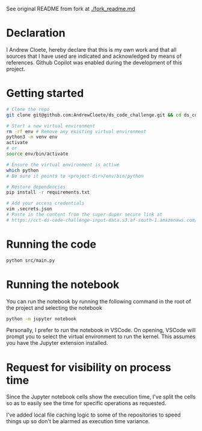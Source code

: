 See original README from fork at [./fork_readme.md](./fork_readme.md)

# Declaration
I Andrew Cloete, hereby declare that this is my own work and that all sources
that I have used are indicated and acknowledged by means of references. Github
Copilot was enabled during the development of this project. 


# Getting started
```sh
# Clone the repo
git clone git@github.com:AndrewCloete/ds_code_challenge.git && cd ds_code_challenge

# Start a new virtual environment
rm -rf env # Remove any existing virtual environment
python3 -m venv env
activate
# or
source env/bin/activate

# Ensure the virtual environment is active
which python
# Be sure it points to <project-dir>/env/bin/python

# Restore dependencies
pip install -r requirements.txt

# Add your access credentials
vim .secrets.json
# Paste in the content from the super-duper secure link at
# https://cct-ds-code-challenge-input-data.s3.af-south-1.amazonaws.com/ds_code_challenge_creds.json
```

# Running the code
```sh
python src/main.py
```

# Running the notebook
You can run the notebook by running the following command in the root of the project and selecting the notebook
```sh
python -m jupyter notebook
```
Personally, I prefer to run the notebook in VSCode. On opening, VSCode will prompt you to select the virtual environment to run the kernel. This assumes you have the Jupyter extension installed. 


# Request for visibility on process time
Since the Jupyter notebook cells show the execution time, I've split the cells
so as to easily see the time for specific operations as requested.

I've added local file caching logic to some of the repositories to speed things up so don't be alarmed as execution time variance.

